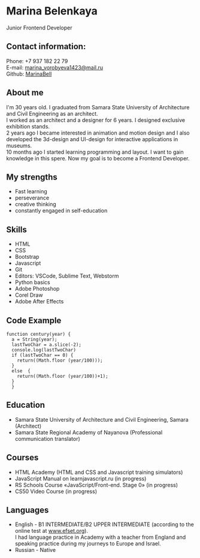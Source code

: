 # **Marina Belenkaya** #
Junior Frontend Developer
## **Contact information:** ##
Phone: +7 937 182 22 79\
E-mail: marina_vorobyeva1423@mail.ru\
Github: [MarinaBell](https://github.com/MarinaBell)
## **About me** ##

I'm 30 years old. I graduated from Samara State University of Architecture and Civil Engineering as an architect. \
I worked as an architect and a designer for 6 years. I designed exclusive exhibition stands.\
2 years ago I became interested in animation and motion design and I also developed the 3d-design and UI-design for interactive applications in museums.  
10 months ago I started learning programming and layout. I want to gain knowledge in this spere. Now my goal is to become a Frontend Developer.

 ## **My strengths** ##

  * Fast learning
  * perseverance
  * creative thinking
  * constantly engaged in self-education

## **Skills** ##

* HTML
* CSS
* Bootstrap
* Javascript 
* Git
* Editors: VSCode, Sublime Text, Webstorm
* Python basics
* Adobe Photoshop
* Corel Draw
* Adobe After Effects

## **Code Example** ##
```
function century(year) {
  a = String(year);
  lastTwoChar = a.slice(-2);
  console.log(lastTwoChar)
  if (lastTwoChar == 0) {
    return((Math.floor (year/100)));
  }
  else  {
    return((Math.floor (year/100))+1);
  }
  }
  ```
## **Education** ##

* Samara State University of Architecture and Civil Engineering, Samara (Architect)
* Samara State Regional Academy of Nayanova (Professional communication translator)

## **Courses** ##

* HTML Academy (HTML and CSS and Javascript training simulators)
* JavaScript Manual on learnjavascript.ru (in progress)
* RS Schools Course «JavaScript/Front-end. Stage 0» (in progress)
* CS50 Video Course (in progress)

## **Languages** ##
* English - B1 INTERMEDIATE/B2 UPPER INTERMEDIATE (according to the online test at www.efset.org). \
I had language practice in Academy with a teacher from England and speaking practice during my journeys to Europe and Israel.
* Russian - Native
